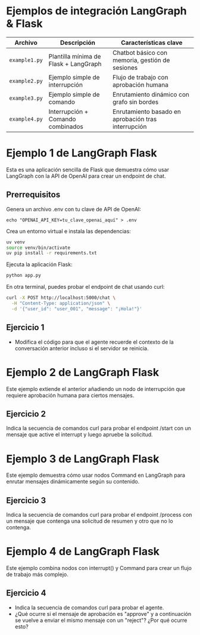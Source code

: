 # Ejemplos de integración LangGraph & Flask

| Archivo       | Descripción                           | Características clave                               |
| ------------- | ------------------------------------- | --------------------------------------------------- |
| `example1.py` | Plantilla mínima de Flask + LangGraph | Chatbot básico con memoria, gestión de sesiones     |
| `example2.py` | Ejemplo simple de interrupción        | Flujo de trabajo con aprobación humana              |
| `example3.py` | Ejemplo simple de comando             | Enrutamiento dinámico con grafo sin bordes          |
| `example4.py` | Interrupción + Comando combinados     | Enrutamiento basado en aprobación tras interrupción |

# Ejemplo 1 de LangGraph Flask

Esta es una aplicación sencilla de Flask que demuestra cómo usar LangGraph con la API de OpenAI para crear un endpoint de chat.

## Prerrequisitos

Genera un archivo .env con tu clave de API de OpenAI:

```
echo "OPENAI_API_KEY=tu_clave_openai_aquí" > .env
```

Crea un entorno virtual e instala las dependencias:

```bash
uv venv
source venv/bin/activate
uv pip install -r requirements.txt
```

Ejecuta la aplicación Flask:

```bash
python app.py
```

En otra terminal, puedes probar el endpoint de chat usando curl:

```bash
curl -X POST http://localhost:5000/chat \
  -H "Content-Type: application/json" \
  -d '{"user_id": "user_001", "message": "¡Hola!"}'
```

## Ejercicio 1

- Modifica el código para que el agente recuerde el contexto de la conversación anterior incluso si el servidor se reinicia.

# Ejemplo 2 de LangGraph Flask

Este ejemplo extiende el anterior añadiendo un nodo de interrupción que requiere aprobación humana para ciertos mensajes.

## Ejercicio 2

Indica la secuencia de comandos curl para probar el endpoint /start con un mensaje que active el interrupt y luego apruebe la solicitud.

# Ejemplo 3 de LangGraph Flask

Este ejemplo demuestra cómo usar nodos Command en LangGraph para enrutar mensajes dinámicamente según su contenido.

## Ejercicio 3
Indica la secuencia de comandos curl para probar el endpoint /process con un mensaje que contenga una solicitud de resumen y otro que no lo contenga.

# Ejemplo 4 de LangGraph Flask
Este ejemplo combina nodos con interrupt() y Command para crear un flujo de trabajo más complejo.

## Ejercicio 4
* Indica la secuencia de comandos curl para probar el agente.
* ¿Qué ocurre si el mensaje de aprobación es "approve" y a continuación se vuelve a enviar el mismo mensaje con un "reject"? ¿Por qué ocurre esto?
